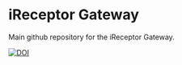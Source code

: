 # iReceptor Gateway

Main github repository for the iReceptor Gateway.

[![DOI](https://zenodo.org/badge/95588395.svg)](https://zenodo.org/doi/10.5281/zenodo.7429901)
